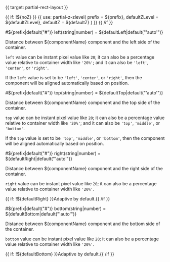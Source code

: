 
{{ target: partial-rect-layout }}

{{ if: !${noZ} }}
{{ use: partial-z-zlevel(
    prefix = ${prefix},
    defaultZLevel = ${defaultZLevel},
    defaultZ = ${defaultZ}
) }}
{{ /if }}

#${prefix|default("#")} left(string|number) = ${defaultLeft|default("'auto'")}

Distance between ${componentName} component and the left side of the container.

`left` value can be instant pixel value like `20`; it can also be a percentage value relative to container width like `'20%'`; and it can also be `'left'`, `'center'`, or `'right'`.

If the `left` value is set to be `'left'`, `'center'`, or `'right'`, then the component will be aligned automatically based on position.

#${prefix|default("#")} top(string|number) = ${defaultTop|default("'auto'")}

Distance between ${componentName} component and the top side of the container.

`top` value can be instant pixel value like `20`; it can also be a percentage value relative to container width like `'20%'`; and it can also be `'top'`, `'middle'`, or `'bottom'`.

If the `top` value is set to be `'top'`, `'middle'`, or `'bottom'`, then the component will be aligned automatically based on position.

#${prefix|default("#")} right(string|number) = ${defaultRight|default("'auto'")}

Distance between ${componentName} component and the right side of the container.

`right` value can be instant pixel value like `20`; it can also be a percentage value relative to container width like `'20%'`.

{{ if: !${defaultRight} }}Adaptive by default.{{ /if }}

#${prefix|default("#")} bottom(string|number) = ${defaultBottom|default("'auto'")}

Distance between ${componentName} component and the bottom side of the container.

`bottom` value can be instant pixel value like `20`; it can also be a percentage value relative to container width like `'20%'`.

{{ if: !${defaultBottom} }}Adaptive by default.{{ /if }}


